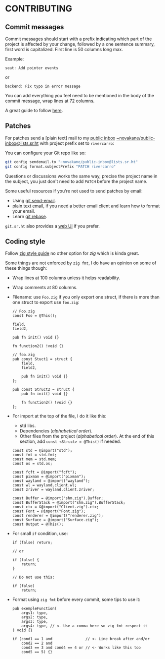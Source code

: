 # CONTRIBUTING

## Commit messages

Commit messages should start with a prefix indicating which part of the
project is affected by your change, followed by a one sentence summary,
first word is capitalized. First line is 50 columns long max.

Example:

    seat: Add pointer events

or

    backend: Fix typo in error message

You can add everything you feel need to be mentioned in the body of the
commit message, wrap lines at 72 columns.

A great guide to follow [here].

## Patches

For patches send a [plain text] mail to my [public inbox]
[~novakane/public-inbox@lists.sr.ht] with project prefix set to `rivercarro`:

You can configure your Git repo like so:

```bash
git config sendemail.to "~novakane/public-inbox@lists.sr.ht"
git config format.subjectPrefix "PATCH rivercarro"
```

Questions or discussions works the same way, precise the project name in
the subject, you just don't need to add `PATCH` before the project name.

Some useful resources if you're not used to send patches by email:

-   Using [git send-email].
-   [plain text email], if you need a better email client and learn
    how to format your email.
-   Learn [git rebase].

`git.sr.ht` also provides a [web UI] if you prefer.

## Coding style

Follow [zig style guide] no other option for _zig_ which is kinda great.

Some things are not enforced by `zig fmt`, I do have an opinion on some of
these things though:

-   Wrap lines at 100 columns unless it helps readability.
-   Wrap comments at 80 columns.
-   Filename: use `Foo.zig` if you only export one struct, if there is
    more than one struct to export use `foo.zig`:

    ```zig
    // Foo.zig
    const Foo = @This();

    field,
    field2,

    pub fn init() void {}

    fn function2() !void {}
    ```

    ```zig
    // foo.zig
    pub const Stuct1 = struct {
        field,
        field2,

        pub fn init() void {}
    };

    pub const Struct2 = struct {
        pub fn init() void {}

        fn function2() !void {}
    };
    ```

-   For import at the top of the file, I do it like this:

    -   std libs.
    -   Dependencies (_alphabetical order_).
    -   Other files from the project (_alphabetical order_). At the end
        of this section, add `const <Struct> = @This()` if needed.

    ```zig
    const std = @import("std");
    const fmt = std.fmt;
    const mem = std.mem;
    const os = std.os;

    const fcft = @import("fcft");
    const pixman = @import("pixman");
    const wayland = @import("wayland");
    const wl = wayland.client.wl;
    const zriver = wayland.client.zriver;

    const Buffer = @import("shm.zig").Buffer;
    const BufferStack = @import("shm.zig").BufferStack;
    const ctx = &@import("Client.zig").ctx;
    const Font = @import("Font.zig");
    const renderer = @import("renderer.zig");
    const Surface = @import("Surface.zig");
    const Output = @This();
    ```

-   For small `if` condition, use:

    ```zig
    if (false) return;

    // or

    if (false) {
        return;
    }

    // Do not use this:

    if (false)
        return;

    ```

-   Format using `zig fmt` before every commit, some tips to use it:

    ```zig
    pub exempleFunction(
        args1: type,
        args2: type,
        args3: type,
        args4: type, // <- Use a comma here so zig fmt respect it
    ) void {}
    ```

    ```zig
    if (cond1 == 1 and               // <- Line break after and/or
        cond2 == 2 and
        cond3 == 3 and cond4 == 4 or // <- Works like this too
        cond5 == 5) {}
    ```

[here]: https://gitlab.freedesktop.org/wayland/weston/-/blob/master/CONTRIBUTING.md#formatting-and-separating-commits
[gitpro book]: https://git-scm.com/book/en/v2/Distributed-Git-Contributing-to-a-Project
[public inbox]: https://lists.sr.ht/~novakane/public-inbox
[~novakane/public-inbox@lists.sr.ht]: mailto:~novakane/public-inbox@lists.sr.ht
[git send-email]: https://git-send-email.io
[plain text email]: https://useplaintext.email/
[git rebase]: https://git-rebase.io/
[web ui]: https://man.sr.ht/git.sr.ht/#sending-patches-upstream
[zig style guide]: https://ziglang.org/documentation/0.8.0/#Style-Guide
